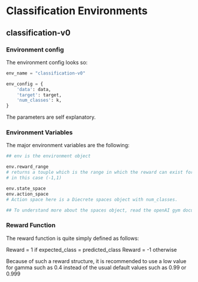 # Classification Environments

## classification-v0

### Environment config

The environment config looks so:

```python
env_name = "classification-v0"

env_config = {
    'data': data,
    'target': target,
    'num_classes': k,
}
```

The parameters are self explanatory.

### Environment Variables

The major environment variables are the following:

```python
## env is the environment object

env.reward_range
# returns a touple which is the range in which the reward can exist for each step
# in this case (-1,1)

env.state_space
env.action_space
# Action space here is a Diecrete spaces object with num_classes.

## To understand more about the spaces object, read the openAI gym documentation
```

### Reward Function

The reward function is quite simply defined as follows:

Reward = 1 if expected_class = predicted_class
Reward = -1 otherwise

Because of such a reward structure, it is recommended to use a low value for gamma such as 0.4 instead of the usual default values such as 0.99 or 0.999